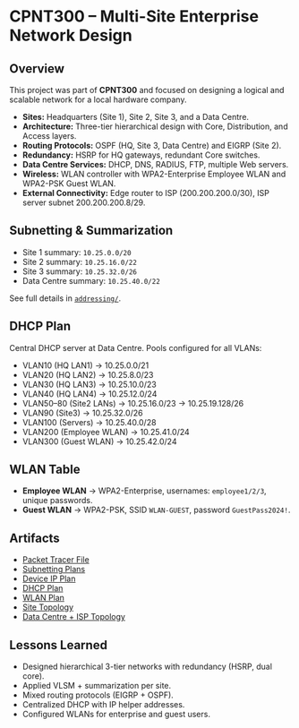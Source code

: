 # CPNT300 – Multi-Site Enterprise Network Design

## Overview
This project was part of **CPNT300** and focused on designing a logical and scalable network for a local hardware company.  
- **Sites:** Headquarters (Site 1), Site 2, Site 3, and a Data Centre.  
- **Architecture:** Three-tier hierarchical design with Core, Distribution, and Access layers.  
- **Routing Protocols:** OSPF (HQ, Site 3, Data Centre) and EIGRP (Site 2).  
- **Redundancy:** HSRP for HQ gateways, redundant Core switches.  
- **Data Centre Services:** DHCP, DNS, RADIUS, FTP, multiple Web servers.  
- **Wireless:** WLAN controller with WPA2-Enterprise Employee WLAN and WPA2-PSK Guest WLAN.  
- **External Connectivity:** Edge router to ISP (200.200.200.0/30), ISP server subnet 200.200.200.8/29.

## Subnetting & Summarization
- Site 1 summary: `10.25.0.0/20`
- Site 2 summary: `10.25.16.0/22`
- Site 3 summary: `10.25.32.0/26`
- Data Centre summary: `10.25.40.0/22`

See full details in [`addressing/`](addressing).

## DHCP Plan
Central DHCP server at Data Centre. Pools configured for all VLANs:
- VLAN10 (HQ LAN1) → 10.25.0.0/21
- VLAN20 (HQ LAN2) → 10.25.8.0/23
- VLAN30 (HQ LAN3) → 10.25.10.0/23
- VLAN40 (HQ LAN4) → 10.25.12.0/24
- VLAN50–80 (Site2 LANs) → 10.25.16.0/23 → 10.25.19.128/26
- VLAN90 (Site3) → 10.25.32.0/26
- VLAN100 (Servers) → 10.25.40.0/28
- VLAN200 (Employee WLAN) → 10.25.41.0/24
- VLAN300 (Guest WLAN) → 10.25.42.0/24

## WLAN Table
- **Employee WLAN** → WPA2-Enterprise, usernames: `employee1/2/3`, unique passwords.
- **Guest WLAN** → WPA2-PSK, SSID `WLAN-GUEST`, password `GuestPass2024!`.

## Artifacts
- [Packet Tracer File](pkt/cpnt300_network_design.pkt)
- [Subnetting Plans](addressing/)
- [Device IP Plan](addressing/device-ip-plan.csv)
- [DHCP Plan](addressing/dhcp-plan.csv)
- [WLAN Plan](addressing/wlan-plan.csv)
- [Site Topology](topology/site-topology.png)
- [Data Centre + ISP Topology](topology/datacenter-topology.png)

## Lessons Learned
- Designed hierarchical 3-tier networks with redundancy (HSRP, dual core).  
- Applied VLSM + summarization per site.  
- Mixed routing protocols (EIGRP + OSPF).  
- Centralized DHCP with IP helper addresses.  
- Configured WLANs for enterprise and guest users.  
